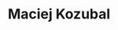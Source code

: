 ---
layout: splash
title: "Maciej Kozubal"
author_profile: true
excerpt: "Full-stack Data Scientist · ML/MLOps Engineer · LLM & GenAI Practitioner"

header:
  overlay_image: /assets/images/background.jpg 
  overlay_filter: 0.5 # Optional: Adjusts the darkness/brightness of the overlay (0.0 - 1.0)
  caption: "Photo credit: [**Unsplash**](https://unsplash.com)" # Optional: Add image caption/credit
  # actions: # Optional: Add buttons
  #   - label: "Learn More"
  #     url: "/about/"
---